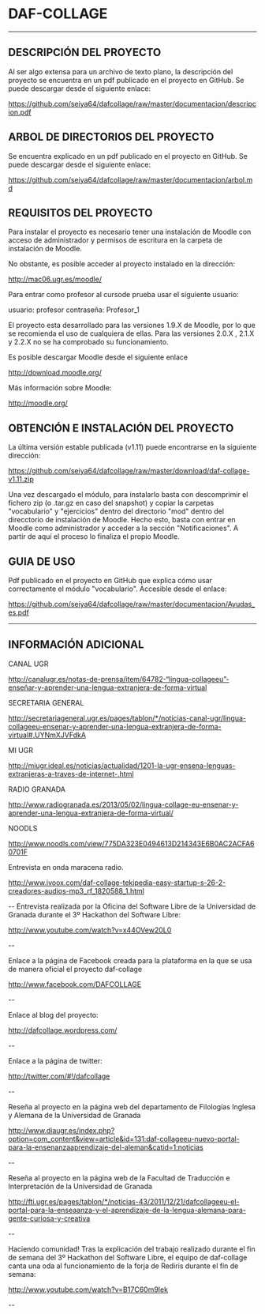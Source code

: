 DAF-COLLAGE
===========

----------------------------------------------------------------------------------------------------------------

DESCRIPCIÓN DEL PROYECTO
--
Al ser algo extensa para un archivo de texto plano, la descripción del proyecto se encuentra en un pdf publicado
en el proyecto en GitHub. 
Se puede descargar desde el siguiente enlace:

https://github.com/seiya64/dafcollage/raw/master/documentacion/descripcion.pdf


ARBOL DE DIRECTORIOS DEL PROYECTO
--
Se encuentra explicado en un pdf publicado en el proyecto en GitHub.
Se puede descargar desde el siguiente enlace:

https://github.com/seiya64/dafcollage/raw/master/documentacion/arbol.md


REQUISITOS DEL PROYECTO
--
Para instalar el proyecto es necesario tener una instalación de Moodle con acceso de
administrador y permisos de escritura en la carpeta de instalación de Moodle.

No obstante, es posible acceder al proyecto instalado en la dirección:

http://mac06.ugr.es/moodle/

Para entrar como profesor al cursode prueba usar el siguiente usuario:

usuario: profesor
contraseña: Profesor_1

El proyecto esta desarrollado para las versiones 1.9.X de Moodle, por lo que se recomienda el uso de cualquiera
de ellas. Para las versiones 2.0.X , 2.1.X y 2.2.X no se ha comprobado su funcionamiento.

Es posible descargar Moodle desde el siguiente enlace

http://download.moodle.org/

Más información sobre Moodle:

http://moodle.org/


OBTENCIÓN E INSTALACIÓN DEL PROYECTO
--
La última versión estable publicada (v1.11) puede encontrarse en la siguiente dirección:

https://github.com/seiya64/dafcollage/raw/master/download/daf-collage-v1.11.zip

Una vez descargado el módulo, para instalarlo basta con descomprimir el fichero zip 
(o .tar.gz en caso del snapshot) y copiar la carpetas "vocabulario" y "ejercicios" dentro del directorio "mod" dentro del
direcctorio de instalación de Moodle.
Hecho esto, basta con entrar en Moodle como administrador y acceder a la sección "Notificaciones". A partir 
de aquí el proceso lo finaliza el propio Moodle.


GUIA DE USO
--
Pdf publicado en el proyecto en GitHub que explica cómo usar correctamente el módulo "vocabulario".
Accesible desde el enlace:

https://github.com/seiya64/dafcollage/raw/master/documentacion/Ayudas_es.pdf



----------------------------------------------------------------------------------------------------------------



INFORMACIÓN ADICIONAL
--

CANAL UGR

http://canalugr.es/notas-de-prensa/item/64782-“lingua-collageeu”-enseñar-y-aprender-una-lengua-extranjera-de-forma-virtual

SECRETARIA GENERAL

http://secretariageneral.ugr.es/pages/tablon/*/noticias-canal-ugr/lingua-collageeu-ensenar-y-aprender-una-lengua-extranjera-de-forma-virtual#.UYNmXJVFdkA

MI UGR

http://miugr.ideal.es/noticias/actualidad/1201-la-ugr-ensena-lenguas-extranjeras-a-traves-de-internet-.html

RADIO GRANADA

http://www.radiogranada.es/2013/05/02/lingua-collage-eu-ensenar-y-aprender-una-lengua-extranjera-de-forma-virtual/

NOODLS

http://www.noodls.com/view/775DA323E0494613D214343E6B0AC2ACFA60701F

Entrevista en onda maracena radio.

http://www.ivoox.com/daf-collage-tekipedia-easy-startup-s-26-2-creadores-audios-mp3_rf_1820588_1.html

--
Entrevista realizada por la Oficina del Software Libre de la Universidad de Granada durante 
el 3º Hackathon del Software Libre:

http://www.youtube.com/watch?v=x44OVew20L0


--


Enlace a la página de Facebook creada para la plataforma en la que se usa de manera oficial el proyecto daf-collage

http://www.facebook.com/DAFCOLLAGE


--


Enlace al blog del proyecto:

http://dafcollage.wordpress.com/


--


Enlace a la página de twitter:

http://twitter.com/#!/dafcollage


--


Reseña al proyecto en la página web del departamento de Filologías Inglesa y Alemana de la Universidad de Granada

http://www.diaugr.es/index.php?option=com_content&view=article&id=131:daf-collageeu-nuevo-portal-para-la-ensenanzaaprendizaje-del-aleman&catid=1:noticias


--


Reseña al proyecto en la página web de la Facultad de Traducción e Interpretación de la Universidad de Granada

http://fti.ugr.es/pages/tablon/*/noticias-43/2011/12/21/dafcollageeu-el-portal-para-la-enseaanza-y-el-aprendizaje-de-la-lengua-alemana-para-gente-curiosa-y-creativa


--


Haciendo comunidad! Tras la explicación del trabajo realizado durante el fin de semana del 
3º Hackathon del Software Libre, el equipo de daf-collage canta una oda al funcionamiento de la forja
de Rediris durante el fin de semana:

http://www.youtube.com/watch?v=B17C60m9Iek


--




